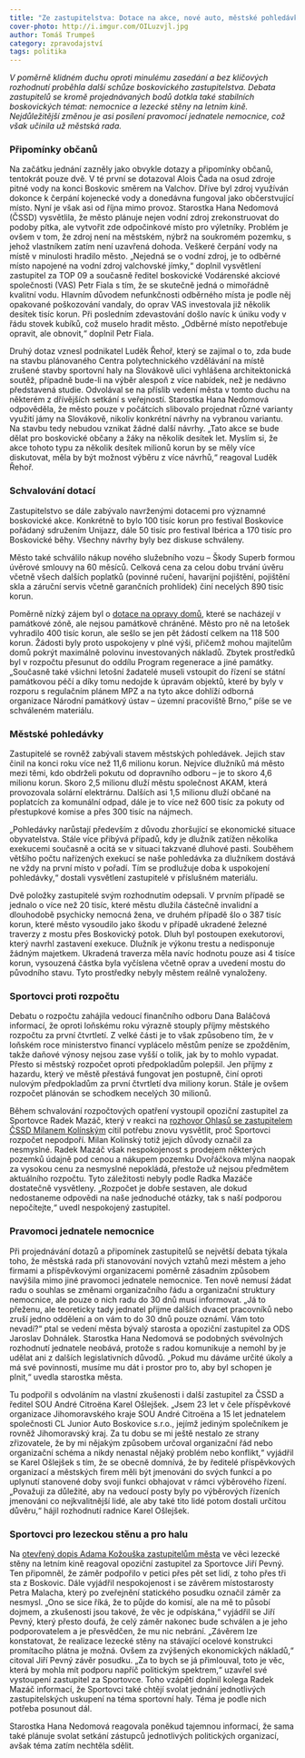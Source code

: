 ```yaml
---
title: "Ze zastupitelstva: Dotace na akce, nové auto, městské pohledávky, nemocnice a lezecká stěna"
cover-photo: http://i.imgur.com/OILuzvjl.jpg
author: Tomáš Trumpeš
category: zpravodajství
tags: politika
---
```


*V poměrně klidném duchu oproti minulému zasedání a bez klíčových rozhodnutí proběhla další schůze boskovického zastupitelstva. Debata zastupitelů se kromě projednávaných bodů dotkla také stabilních boskovických témat: nemocnice a lezecké stěny na letním kině. Nejdůležitější změnou je asi posílení pravomocí jednatele nemocnice, což však učinila už městská rada.*

### Připomínky občanů

Na začátku jednání zazněly jako obvykle dotazy a připomínky občanů, tentokrát pouze dvě. V té první se dotazoval Alois Čada na osud zdroje pitné vody na konci Boskovic směrem na Valchov. Dříve byl zdroj využíván dokonce k čerpání kojenecké vody a donedávna fungoval jako občerstvující místo. Nyní je však asi od října mimo provoz. Starostka Hana Nedomová (ČSSD) vysvětlila, že město plánuje nejen vodní zdroj zrekonstruovat do podoby pítka, ale vytvořit zde odpočinkové místo pro výletníky. Problém je ovšem v tom, že zdroj není na městském, nýbrž na soukromém pozemku, s jehož vlastníkem zatím není uzavřená dohoda. Veškeré čerpání vody na místě v minulosti hradilo město. „Nejedná se o vodní zdroj, je to odběrné místo napojené na vodní zdroj valchovské jímky,“ doplnil vysvětlení zastupitel za TOP 09 a současně ředitel boskovické Vodárenské akciové společnosti (VAS) Petr Fiala s tím, že se skutečně jedná o mimořádně kvalitní vodu. Hlavním důvodem nefunkčnosti odběrného místa je podle něj opakované poškozování vandaly, do oprav VAS investovala již několik desítek tisíc korun. Při posledním zdevastování došlo navíc k úniku vody v řádu stovek kubíků, což muselo hradit město. „Odběrné místo nepotřebuje opravit, ale obnovit,“ doplnil Petr Fiala.

Druhý dotaz vznesl podnikatel Luděk Řehoř, který se zajímal o to, zda bude na stavbu plánovaného Centra polytechnického vzdělávání na místě zrušené stavby sportovní haly na Slovákově ulici vyhlášena architektonická soutěž, případně bude-li na výběr alespoň z více nabídek, než je nedávno představená studie. Odvolával se na příslib vedení města v tomto duchu na některém z dřívějších setkání s veřejností. Starostka Hana Nedomová odpověděla, že město pouze v počátcích slibovalo projednat různé varianty využití jámy na Slovákově, nikoliv konkrétní návrhy na vybranou variantu. Na stavbu tedy nebudou vznikat žádné další návrhy. „Tato akce se bude dělat pro boskovické občany a žáky na několik desítek let. Myslím si, že akce tohoto typu za několik desítek milionů korun by se měly více diskutovat, měla by být možnost výběru z více návrhů,“ reagoval Luděk Řehoř.

### Schvalování dotací

Zastupitelstvo se dále zabývalo navrženými dotacemi pro významné boskovické akce. Konkrétně to bylo 100 tisíc korun pro festival Boskovice pořádaný sdružením Unijazz, dále 50 tisíc pro festival Ibérica a 170 tisíc pro Boskovické běhy. Všechny návrhy byly bez diskuse schváleny.

Město také schválilo nákup nového služebního vozu – Škody Superb formou úvěrové smlouvy na 60 měsíců. Celková cena za celou dobu trvání úvěru včetně všech dalších poplatků (povinné ručení, havarijní pojištění, pojištění skla a záruční servis včetně garančních prohlídek) činí necelých 890 tisíc korun.

Poměrně nízký zájem byl o [dotace na opravy domů](/clanky/2016/01/pamatkova-zona.html), které se nacházejí v památkové zóně, ale nejsou památkově chráněné. Město pro ně na letošek vyhradilo 400 tisíc korun, ale sešlo se jen pět žádostí celkem na 118 500 korun. Žádosti byly proto uspokojeny v plné výši, přičemž mohou majitelům domů pokrýt maximálně polovinu investovaných nákladů. Zbytek prostředků byl v rozpočtu přesunut do oddílu Program regenerace a jiné památky. „Současně také všichni letošní žadatelé museli vstoupit do řízení se státní památkovou péčí a díky tomu nedojde k úpravám objektů, které by byly v rozporu s regulačním plánem MPZ a na tyto akce dohlíží odborná organizace Národní památkový ústav – územní pracoviště Brno,“ píše se ve schváleném materiálu.

### Městské pohledávky

Zastupitelé se rovněž zabývali stavem městských pohledávek. Jejich stav činil na konci roku více než 11,6 milionu korun. Nejvíce dlužníků má město mezi těmi, kdo obdrželi pokutu od dopravního odboru – je to skoro 4,6 milionu korun. Skoro 2,5 milionu dluží městu společnost AKAM, která provozovala solární elektrárnu. Dalších asi 1,5 milionu dluží občané na poplatcích za komunální odpad, dále je to více než 600 tisíc za pokuty od přestupkové komise a přes 300 tisíc na nájmech.

„Pohledávky narůstají především z důvodu zhoršující se ekonomické situace obyvatelstva. Stále více přibývá případů, kdy je dlužník zatížen několika exekucemi současně a ocitá se v situaci takzvané dluhové pasti. Souběhem většího počtu nařízených exekucí se naše pohledávka za dlužníkem dostává ne vždy na první místo v pořadí. Tím se prodlužuje doba k uspokojení pohledávky,“ dostali vysvětlení zastupitelé v příslušném materiálu. 

Dvě položky zastupitelé svým rozhodnutím odepsali. V prvním případě se jednalo o více než 20 tisíc, které městu dlužila částečně invalidní a dlouhodobě psychicky nemocná žena, ve druhém případě šlo o 387 tisíc korun, které město vysoudilo jako škodu v případě ukradené železné traverzy z mostu přes Boskovický potok. Dluh byl postoupen exekutorovi, který navrhl zastavení exekuce. Dlužník je výkonu trestu a nedisponuje žádným majetkem. Ukradená traverza měla navíc hodnotu pouze asi 4 tisíce korun, vysouzená částka byla vyčíslena včetně oprav a uvedení mostu do původního stavu. Tyto prostředky nebyly městem reálně vynaloženy. 

### Sportovci proti rozpočtu

Debatu o rozpočtu zahájila vedoucí finančního odboru Dana Baláčová informací, že oproti loňskému roku výrazně stouply příjmy městského rozpočtu za první čtvrtletí. Z velké části je to však způsobeno tím, že v loňském roce ministerstvo financí vyplácelo městům peníze se zpožděním, takže daňové výnosy nejsou zase vyšší o tolik, jak by to mohlo vypadat. Přesto si městský rozpočet oproti předpokladům polepšil. Jen příjmy z hazardu, který ve městě přestává fungovat jen postupně, činí oproti nulovým předpokladům za první čtvrtletí dva miliony korun. Stále je ovšem rozpočet plánován se schodkem necelých 30 milionů.

Během schvalování rozpočtových opatření vystoupil opoziční zastupitel za Sportovce Radek Mazáč, který v reakci na [rozhovor Ohlasů se zastupitelem ČSSD Milanem Kolínským](/clanky/2016/03/rozhovor-kolinsky.html) cítil potřebu znovu vysvětlit, proč Sportovci rozpočet nepodpoří. Milan Kolínský totiž jejich důvody označil za nesmyslné. Radek Mazáč však nespokojenost s prodejem některých pozemků údajně pod cenou a nákupem pozemku Dvořáčkova mlýna naopak za vysokou cenu za nesmyslné nepokládá, přestože už nejsou předmětem aktuálního rozpočtu. Tyto záležitosti nebyly podle Radka Mazáče dostatečně vysvětleny. „Rozpočet je dobře sestaven, ale dokud nedostaneme odpovědi na naše jednoduché otázky, tak s naší podporou nepočítejte,“ uvedl nespokojený zastupitel.

### Pravomoci jednatele nemocnice

Při projednávání dotazů a připomínek zastupitelů se největší debata týkala toho, že městská rada při stanovování nových vztahů mezi městem a jeho firmami a příspěvkovými organizacemi poměrně zásadním způsobem navýšila mimo jiné pravomoci jednatele nemocnice. Ten nově nemusí žádat radu o souhlas se změnami organizačního řádu a organizační struktury nemocnice, ale pouze o nich radu do 30 dnů musí informovat. „Já to přeženu, ale teoreticky tady jednatel přijme dalších dvacet pracovníků nebo zruší jedno oddělení a on vám to do 30 dnů pouze oznámí. Vám toto nevadí?“ ptal se vedení města bývalý starosta a opoziční zastupitel za ODS Jaroslav Dohnálek. Starostka Hana Nedomová se podobných svévolných rozhodnutí jednatele neobává, protože s radou komunikuje a nemohl by je udělat ani z dalších legislativních důvodů. „Pokud mu dáváme určité úkoly a má své povinnosti, musíme mu dát i prostor pro to, aby byl schopen je plnit,“ uvedla starostka města. 

Tu podpořil s odvoláním na vlastní zkušenosti i další zastupitel za ČSSD a ředitel SOU André Citroëna Karel Ošlejšek. „Jsem 23 let v čele příspěvkové organizace Jihomoravského kraje SOU André Citroëna a 15 let jednatelem společnosti CL Junior Auto Boskovice s.r.o., jejímž jediným společníkem je rovněž Jihomoravský kraj. Za tu dobu se mi ještě nestalo ze strany zřizovatele, že by mi nějakým způsobem určoval organizační řád nebo organizační schéma a nikdy nenastal nějaký problém nebo konflikt,“ vyjádřil se Karel Ošlejšek s tím, že se obecně domnívá, že by ředitelé příspěvkových organizací a městských firem měli být jmenováni do svých funkcí a po uplynutí stanovené doby svoji funkci obhajovat v rámci výběrového řízení. „Považuji za důležité, aby na vedoucí posty byly po výběrových řízeních jmenováni co nejkvalitnější lidé, ale aby také tito lidé potom dostali určitou důvěru,“ hájil rozhodnutí radnice Karel Ošlejšek.

### Sportovci pro lezeckou stěnu a pro halu

Na [otevřený dopis Adama Kožouška zastupitelům města](/clanky/2016/03/stena-otevreny-dopis.html) ve věci lezecké stěny na letním kině reagoval opoziční zastupitel za Sportovce Jiří Pevný. Ten připomněl, že záměr podpořilo v petici přes pět set lidí, z toho přes tři sta z Boskovic. Dále vyjádřil nespokojenost i se závěrem místostarosty Petra Malacha, který po zveřejnění statického posudku označil záměr za nesmysl. „Ono se sice říká, že to půjde do komisí, ale na mě to působí dojmem, a zkušenosti jsou takové, že věc je odpískána,“ vyjádřil se Jiří Pevný, který přesto doufá, že celý záměr nakonec bude schválen a je jeho podporovatelem a je přesvědčen, že mu nic nebrání. „Závěrem lze konstatovat, že realizace lezecké stěny na stávající ocelové konstrukci promítacího plátna je možná. Ovšem za zvýšených ekonomických nákladů,“ citoval Jiří Pevný závěr posudku. „Za to bych se já přimlouval, toto je věc, která by mohla mít podporu napříč politickým spektrem,“ uzavřel své vystoupení zastupitel za Sportovce. Toho vzápětí doplnil kolega Radek Mazáč informací, že Sportovci také chtějí svolat jednání jednotlivých zastupitelských uskupení na téma sportovní haly. Téma je podle nich potřeba posunout dál.

Starostka Hana Nedomová reagovala poněkud tajemnou informací, že sama také plánuje svolat setkání zástupců jednotlivých politických organizací, avšak téma zatím nechtěla sdělit.
